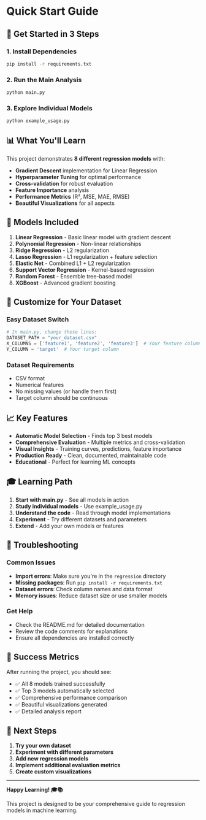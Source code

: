 # Quick Start Guide

## 🚀 Get Started in 3 Steps

### 1. Install Dependencies
```bash
pip install -r requirements.txt
```

### 2. Run the Main Analysis
```bash
python main.py
```

### 3. Explore Individual Models
```bash
python example_usage.py
```

## 📊 What You'll Learn

This project demonstrates **8 different regression models** with:

- **Gradient Descent** implementation for Linear Regression
- **Hyperparameter Tuning** for optimal performance
- **Cross-validation** for robust evaluation
- **Feature Importance** analysis
- **Performance Metrics** (R², MSE, MAE, RMSE)
- **Beautiful Visualizations** for all aspects

## 🎯 Models Included

1. **Linear Regression** - Basic linear model with gradient descent
2. **Polynomial Regression** - Non-linear relationships
3. **Ridge Regression** - L2 regularization
4. **Lasso Regression** - L1 regularization + feature selection
5. **Elastic Net** - Combined L1 + L2 regularization
6. **Support Vector Regression** - Kernel-based regression
7. **Random Forest** - Ensemble tree-based model
8. **XGBoost** - Advanced gradient boosting

## 🔧 Customize for Your Dataset

### Easy Dataset Switch
```python
# In main.py, change these lines:
DATASET_PATH = "your_dataset.csv"
X_COLUMNS = ['feature1', 'feature2', 'feature3']  # Your feature columns
Y_COLUMN = 'target'  # Your target column
```

### Dataset Requirements
- CSV format
- Numerical features
- No missing values (or handle them first)
- Target column should be continuous

## 📈 Key Features

- **Automatic Model Selection** - Finds top 3 best models
- **Comprehensive Evaluation** - Multiple metrics and cross-validation
- **Visual Insights** - Training curves, predictions, feature importance
- **Production Ready** - Clean, documented, maintainable code
- **Educational** - Perfect for learning ML concepts

## 🎓 Learning Path

1. **Start with main.py** - See all models in action
2. **Study individual models** - Use example_usage.py
3. **Understand the code** - Read through model implementations
4. **Experiment** - Try different datasets and parameters
5. **Extend** - Add your own models or features

## 🚨 Troubleshooting

### Common Issues
- **Import errors**: Make sure you're in the `regression` directory
- **Missing packages**: Run `pip install -r requirements.txt`
- **Dataset errors**: Check column names and data format
- **Memory issues**: Reduce dataset size or use smaller models

### Get Help
- Check the README.md for detailed documentation
- Review the code comments for explanations
- Ensure all dependencies are installed correctly

## 🎉 Success Metrics

After running the project, you should see:
- ✅ All 8 models trained successfully
- ✅ Top 3 models automatically selected
- ✅ Comprehensive performance comparison
- ✅ Beautiful visualizations generated
- ✅ Detailed analysis report

## 🔄 Next Steps

1. **Try your own dataset**
2. **Experiment with different parameters**
3. **Add new regression models**
4. **Implement additional evaluation metrics**
5. **Create custom visualizations**

---

**Happy Learning! 🎓📚**

This project is designed to be your comprehensive guide to regression models in machine learning.
